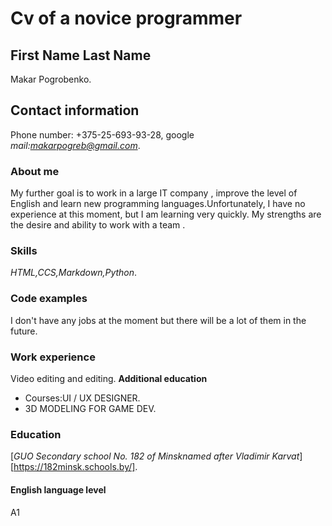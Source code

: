 #  **Cv of a novice programmer**
 ## First Name Last Name
Makar Pogrobenko.
 ## Сontact information
Phone number: +375-25-693-93-28, google *mail:makarpogreb@gmail.com*.
 ### About me 
 My further goal is to work in a large IT company , improve the level of English and learn new programming languages.Unfortunately, I have no experience at this moment, but I am   learning very quickly. My strengths are the desire and ability to work with a team .
 ### Skills
   *HTML,CCS,Markdown,Python*.
 ### Code examples
I don't have any jobs at the moment but there will be a lot of them in the future.
 ### Work experience
Video editing and editing.
  **Additional education**
 - Courses:UI / UX DESIGNER.
  -  3D MODELING FOR GAME DEV.
 ### Education 
[*GUO Secondary school No. 182 of Minsknamed after Vladimir Karvat*] [https://182minsk.schools.by/].
#### English language level
 A1